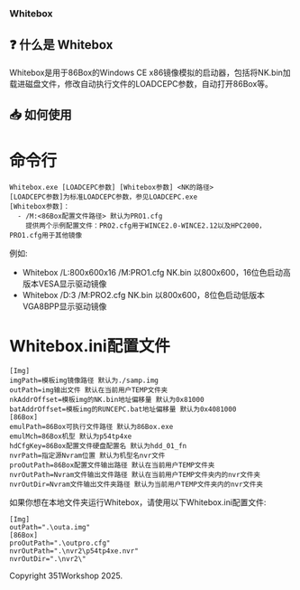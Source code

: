 ### Whitebox

## ❓ 什么是 Whitebox
Whitebox是用于86Box的Windows CE x86镜像模拟的启动器，包括将NK.bin加载进磁盘文件，修改自动执行文件的LOADCEPC参数，自动打开86Box等。
## 📥 如何使用
# 命令行
```
Whitebox.exe [LOADCEPC参数] [Whitebox参数] <NK的路径>
[LOADCEPC参数]为标准LOADCEPC参数，参见LOADCEPC.exe
[Whitebox参数]：
  - /M:<86Box配置文件路径> 默认为PRO1.cfg 
    提供两个示例配置文件：PRO2.cfg用于WINCE2.0-WINCE2.12以及HPC2000，PRO1.cfg用于其他镜像
```
 例如:
  - Whitebox /L:800x600x16 /M:PRO1.cfg NK.bin 以800x600，16位色启动高版本VESA显示驱动镜像
  - Whitebox /D:3 /M:PRO2.cfg NK.bin 以800x600，8位色启动低版本VGA8BPP显示驱动镜像

# Whitebox.ini配置文件
```
[Img]
imgPath=模板img镜像路径 默认为./samp.img
outPath=img输出文件 默认在当前用户TEMP文件夹
nkAddrOffset=模板img的NK.bin地址偏移量 默认为0x81000
batAddrOffset=模板img的RUNCEPC.bat地址偏移量 默认为0x4081000
[86Box]
emulPath=86Box可执行文件路径 默认为86Box.exe
emulMch=86Box机型 默认为p54tp4xe
hdCfgKey=86Box配置文件硬盘配置名 默认为hdd_01_fn
nvrPath=指定源Nvram位置 默认为机型名nvr文件
proOutPath=86Box配置文件输出路径 默认在当前用户TEMP文件夹
nvrOutPath=Nvram文件输出文件路径 默认在当前用户TEMP文件夹内的nvr文件夹
nvrOutDir=Nvram文件输出文件夹路径 默认为当前用户TEMP文件夹内的nvr文件夹
```
如果你想在本地文件夹运行Whitebox，请使用以下Whitebox.ini配置文件:
```
[Img]
outPath=".\outa.img"
[86Box]
proOutPath=".\outpro.cfg"
nvrOutPath=".\nvr2\p54tp4xe.nvr"
nvrOutDir=".\nvr2\"
```




Copyright 351Workshop 2025.
